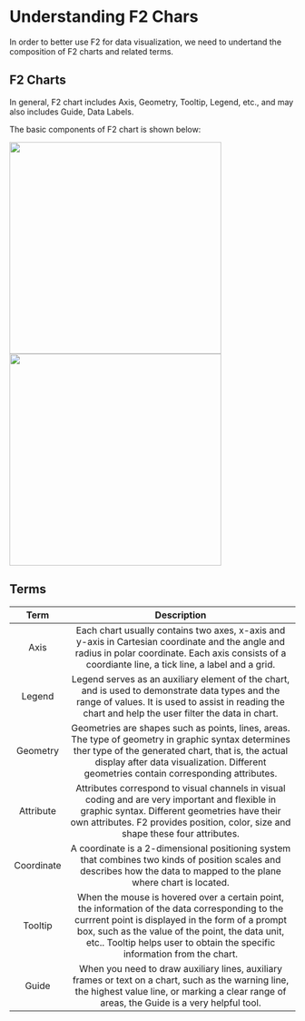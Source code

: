 #  Understanding F2 Chars

In order to better use F2 for data visualization, we need to undertand the composition of F2 charts and related terms.

## F2 Charts

In general, F2 chart includes Axis, Geometry, Tooltip, Legend, etc., and may also includes Guide, Data Labels.

The basic components of F2 chart is shown below:

<img src="https://gw.alipayobjects.com/zos/rmsportal/tpfdzWDYmxzHkquTihJe.png" style="width: 373px;">

<img src="https://gw.alipayobjects.com/zos/rmsportal/lUqXwLjgRWhugemcNsqc.png" style="width: 373px;">

## Terms

|    Term    |               Description                |
| :--------: | :--------------------------------------: |
|    Axis    | Each chart usually contains two axes, x-axis and y-axis in Cartesian coordinate and the angle and radius in polar coordinate. Each axis consists of a coordiante line, a tick line, a label and a grid. |
|   Legend   | Legend serves as an auxiliary element of the chart, and is used to demonstrate data types and the range of values. It is used to assist in reading the chart and help the user filter the data in chart. |
|  Geometry  | Geometries are shapes such as points, lines, areas. The type of geometry in graphic syntax determines ther type of the generated chart, that is, the actual display after data visualization. Different geometries contain corresponding attributes. |
| Attribute  | Attributes correspond to visual channels in visual coding and are very important and flexible in graphic syntax. Different geometries have their own attributes. F2 provides position, color, size and shape these four attributes. |
| Coordinate | A coordinate is a 2-dimensional positioning system that combines two kinds of position scales and describes how the data to mapped to the plane where chart is located. |
|  Tooltip   | When the mouse is hovered over a certain point, the information of the data corresponding to the currrent point is displayed in the form of a prompt box, such as the value of the point, the data unit, etc.. Tooltip helps user to obtain the specific information from the chart. |
|   Guide    | When you need to draw auxiliary lines, auxiliary frames or text on a chart, such as the warning line, the highest value line, or marking a clear range of areas, the Guide is a very helpful tool. |


